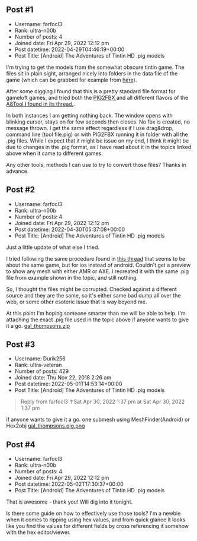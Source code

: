 ## Post #1
- Username: farfocl3
- Rank: ultra-n00b
- Number of posts: 4
- Joined date: Fri Apr 29, 2022 12:12 pm
- Post datetime: 2022-04-29T04:46:19+00:00
- Post Title: [Android] The Adventures of Tintin HD .pig models

I'm trying to get the models from the somewhat obscure tintin game. The files sit in plain sight, arranged nicely into folders in the data file of the game (which can be grabbed for example from [here](https://androidblue.com/the-adventures-of-tintin-apk/)). 

After some digging I found that this is a pretty standard file format for gameloft games, and tried both the [PIG2FBX ](https://forum.xentax.com/viewtopic.php?f=16&t=11095) and all different flavors of the [A8Tool I found in its thread.](https://forum.xentax.com/viewtopic.php?f=16&t=17591).

In both instances I am getting nothing back. The window opens with blinking cursor, stays on for few seconds then closes. No fbx is created, no message thrown. I get the same effect regardless if I use drag&drop, command line (tool file.pig) or with PIG2FBX running it in folder with all the .pig files. While I expect that it might be issue on my end, I think it might be due to changes in the .pig format, as I have read about it in the topics linked above when it came to different games.

Any other tools, methods I can use to try to convert those files? 
Thanks in advance.
## Post #2
- Username: farfocl3
- Rank: ultra-n00b
- Number of posts: 4
- Joined date: Fri Apr 29, 2022 12:12 pm
- Post datetime: 2022-04-30T05:37:08+00:00
- Post Title: [Android] The Adventures of Tintin HD .pig models

Just a little update of what else I tried.

I tried following the same procedure found in [this thread](https://forum.xentax.com/viewtopic.php?f=16&t=22552&p=165859&hilit=.pig#p165859) that seems to be about the same game, but for ios instead of android. Couldn't get a preview to show any mesh with either AMR or AXE. I recreated it with the same .pig file from example shown in the topic, and still nothing.

So, I thought the files might be corrupted. Checked against a different source and they are the same, so it's either same bad dump all over the web, or some other esoteric issue that is way beyond me.

At this point I'm hoping someone smarter than me will be able to help. I'm attaching the exact .pig file used in the topic above if anyone wants to give it a go.
[gal_thompsons.zip](https://xentaxbackup.github.io/file/22171_gal_thompsons.zip)
## Post #3
- Username: Durik256
- Rank: ultra-veteran
- Number of posts: 429
- Joined date: Thu Nov 22, 2018 2:26 am
- Post datetime: 2022-05-01T14:53:14+00:00
- Post Title: [Android] The Adventures of Tintin HD .pig models

> Reply from farfocl3 ↑Sat Apr 30, 2022 1:37 pm at Sat Apr 30, 2022 1:37 pm
>
> 
if anyone wants to give it a go.
one submesh using MeshFinder(Android) or Hex2obj
[gal_thompsons.pig.png](https://xentaxbackup.github.io/file/22180_gal_thompsons.pig.png)
## Post #4
- Username: farfocl3
- Rank: ultra-n00b
- Number of posts: 4
- Joined date: Fri Apr 29, 2022 12:12 pm
- Post datetime: 2022-05-02T17:30:37+00:00
- Post Title: [Android] The Adventures of Tintin HD .pig models

That is awesome - thank you! Will dig into it tonight.

Is there some guide on how to effectively use those tools? I'm a newbie when it comes to ripping using hex values, and from quick glance it looks like you find the values for different fields by cross referencing it somehow with the hex editor/viewer.
